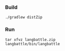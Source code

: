 ### Build

```
./gradlew distZip
```

### Run

```
tar xfvz langbattle.zip
langbattle/bin/langbattle
```